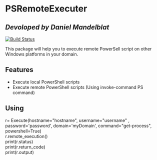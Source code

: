 # PSRemoteExecuter
## _Devoloped by Daniel Mandelblat_

[![Build Status](https://travis-ci.org/joemccann/dillinger.svg?branch=master)](https://travis-ci.org/joemccann/dillinger)

This package will help you to execute remote PowerSell script on other Windows platforms in your domain. 

## Features

- Execute local PowerShell scripts
- Execute remote PowerShell scripts (Using invoke-command PS command)


## Using
r= Execute(hostname="hostname", username="username" , password='password', domain='myDomain', command="get-process", powershell=True)<br>
r.remote_execution()<br>
print(r.status)<br>
print(r.return_code)<br>
print(r.output)

